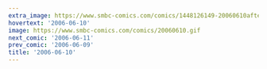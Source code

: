```yaml
---
extra_image: https://www.smbc-comics.com/comics/1448126149-20060610after.png
hovertext: '2006-06-10'
image: https://www.smbc-comics.com/comics/20060610.gif
next_comic: '2006-06-11'
prev_comic: '2006-06-09'
title: '2006-06-10'
---
```


